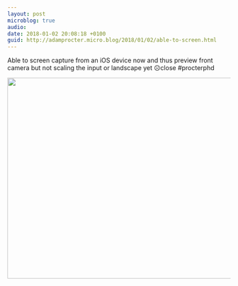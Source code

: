 ```yaml
---
layout: post
microblog: true
audio: 
date: 2018-01-02 20:08:18 +0100
guid: http://adamprocter.micro.blog/2018/01/02/able-to-screen.html
---
```

Able to screen capture from an iOS device now and thus preview front camera but not scaling the input or landscape yet ☹️close #procterphd

<img src="http://discursive.adamprocter.co.uk/uploads/2018/54953238a4.jpg" width="600" height="454" />

